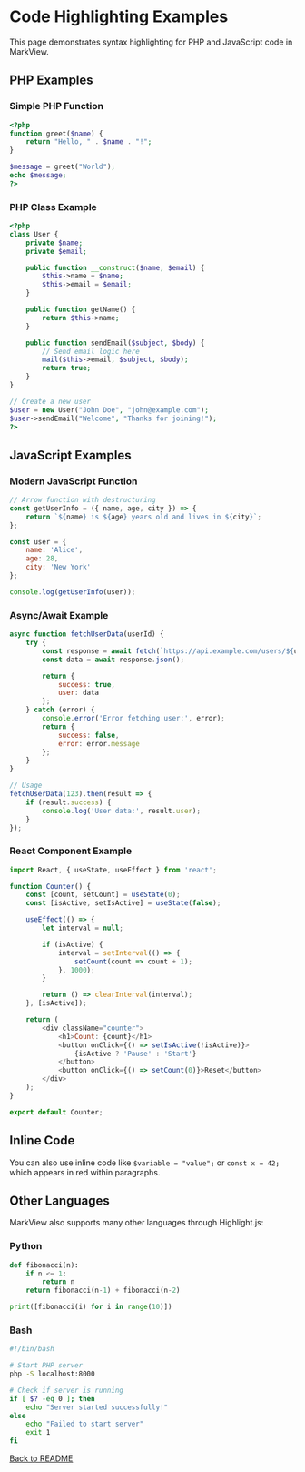 # Code Highlighting Examples

This page demonstrates syntax highlighting for PHP and JavaScript code in MarkView.

## PHP Examples

### Simple PHP Function

```php
<?php
function greet($name) {
    return "Hello, " . $name . "!";
}

$message = greet("World");
echo $message;
?>
```

### PHP Class Example

```php
<?php
class User {
    private $name;
    private $email;

    public function __construct($name, $email) {
        $this->name = $name;
        $this->email = $email;
    }

    public function getName() {
        return $this->name;
    }

    public function sendEmail($subject, $body) {
        // Send email logic here
        mail($this->email, $subject, $body);
        return true;
    }
}

// Create a new user
$user = new User("John Doe", "john@example.com");
$user->sendEmail("Welcome", "Thanks for joining!");
?>
```

## JavaScript Examples

### Modern JavaScript Function

```javascript
// Arrow function with destructuring
const getUserInfo = ({ name, age, city }) => {
    return `${name} is ${age} years old and lives in ${city}`;
};

const user = {
    name: 'Alice',
    age: 28,
    city: 'New York'
};

console.log(getUserInfo(user));
```

### Async/Await Example

```javascript
async function fetchUserData(userId) {
    try {
        const response = await fetch(`https://api.example.com/users/${userId}`);
        const data = await response.json();

        return {
            success: true,
            user: data
        };
    } catch (error) {
        console.error('Error fetching user:', error);
        return {
            success: false,
            error: error.message
        };
    }
}

// Usage
fetchUserData(123).then(result => {
    if (result.success) {
        console.log('User data:', result.user);
    }
});
```

### React Component Example

```javascript
import React, { useState, useEffect } from 'react';

function Counter() {
    const [count, setCount] = useState(0);
    const [isActive, setIsActive] = useState(false);

    useEffect(() => {
        let interval = null;

        if (isActive) {
            interval = setInterval(() => {
                setCount(count => count + 1);
            }, 1000);
        }

        return () => clearInterval(interval);
    }, [isActive]);

    return (
        <div className="counter">
            <h1>Count: {count}</h1>
            <button onClick={() => setIsActive(!isActive)}>
                {isActive ? 'Pause' : 'Start'}
            </button>
            <button onClick={() => setCount(0)}>Reset</button>
        </div>
    );
}

export default Counter;
```

## Inline Code

You can also use inline code like `$variable = "value";` or `const x = 42;` which appears in red within paragraphs.

## Other Languages

MarkView also supports many other languages through Highlight.js:

### Python

```python
def fibonacci(n):
    if n <= 1:
        return n
    return fibonacci(n-1) + fibonacci(n-2)

print([fibonacci(i) for i in range(10)])
```

### Bash

```bash
#!/bin/bash

# Start PHP server
php -S localhost:8000

# Check if server is running
if [ $? -eq 0 ]; then
    echo "Server started successfully!"
else
    echo "Failed to start server"
    exit 1
fi
```

[Back to README](README.md)
